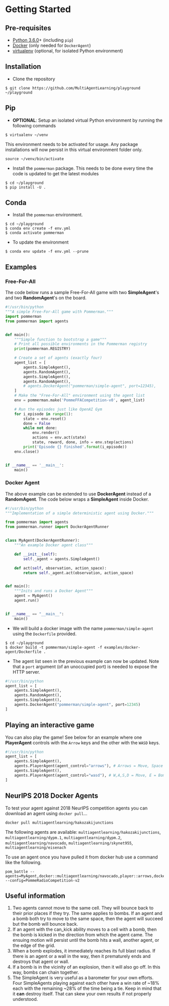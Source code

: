 # Getting Started
## Pre-requisites
* [Python 3.6.0](https://www.python.org/downloads/release/python-360/)+ (including `pip`)
* [Docker](https://www.docker.com/) (only needed for `DockerAgent`)
* [virtualenv](https://virtualenv.pypa.io/en/stable/) (optional, for isolated Python environment)
## Installation
* Clone the repository
```
$ git clone https://github.com/MultiAgentLearning/playground ~/playground
```
## Pip
* **OPTIONAL**: Setup an isolated virtual Python environment by running the following commands
```
$ virtualenv ~/venv
```
This environment needs to be activated for usage. Any package installations will now persist
in this virtual environment folder only.
```
source ~/venv/bin/activate
```
* Install the `pommerman` package. This needs to be done every time the code is updated to get the
latest modules
```
$ cd ~/playground
$ pip install -U .
```
## Conda
* Install the `pommerman` environment.
```
$ cd ~/playground
$ conda env create -f env.yml
$ conda activate pommerman
```
* To update the environment
```
$ conda env update -f env.yml --prune
```
## Examples
### Free-For-All
The code below runs a sample Free-For-All game with two **SimpleAgent**'s and two **RandomAgent**'s on the board.  
```python
#!/usr/bin/python
"""A simple Free-For-All game with Pommerman."""
import pommerman
from pommerman import agents


def main():
    """Simple function to bootstrap a game"""
    # Print all possible environments in the Pommerman registry
    print(pommerman.REGISTRY)

    # Create a set of agents (exactly four)
    agent_list = [
        agents.SimpleAgent(),
        agents.RandomAgent(),
        agents.SimpleAgent(),
        agents.RandomAgent(),
        # agents.DockerAgent("pommerman/simple-agent", port=12345),
    ]
    # Make the "Free-For-All" environment using the agent list
    env = pommerman.make('PommeFFACompetition-v0', agent_list)

    # Run the episodes just like OpenAI Gym
    for i_episode in range(1):
        state = env.reset()
        done = False
        while not done:
            env.render()
            actions = env.act(state)
            state, reward, done, info = env.step(actions)
        print('Episode {} finished'.format(i_episode))
    env.close()


if __name__ == '__main__':
    main()
```
### Docker Agent
The above example can be extended to use **DockerAgent** instead of a **RandomAgent**. The code below wraps a **SimpleAgent** inside Docker.  
```python
#!/usr/bin/python
"""Implementation of a simple deterministic agent using Docker."""

from pommerman import agents
from pommerman.runner import DockerAgentRunner


class MyAgent(DockerAgentRunner):
    """An example Docker agent class"""

    def __init__(self):
        self._agent = agents.SimpleAgent()

    def act(self, observation, action_space):
        return self._agent.act(observation, action_space)


def main():
    """Inits and runs a Docker Agent"""
    agent = MyAgent()
    agent.run()


if __name__ == "__main__":
    main()
```
* We will build a docker image with the name `pommerman/simple-agent` using the `Dockerfile` provided.
```shell
$ cd ~/playground
$ docker build -t pommerman/simple-agent -f examples/docker-agent/Dockerfile .
```

* The agent list seen in the previous example can now be updated. Note that a `port` argument (of an unoccupied port) is
needed to expose the HTTP server.
```python
#!/usr/bin/python
agent_list = [
    agents.SimpleAgent(),
    agents.RandomAgent(),
    agents.SimpleAgent(),
    agents.DockerAgent("pommerman/simple-agent", port=12345)
]
```
## Playing an interactive game
You can also play the game! See below for an example where one **PlayerAgent** controls with the `Arrow` keys and the other with the `WASD` keys.
```python
#!/usr/bin/python
agent_list = [
    agents.SimpleAgent(),
    agents.PlayerAgent(agent_control="arrows"), # Arrows = Move, Space = Bomb
    agents.SimpleAgent(),
    agents.PlayerAgent(agent_control="wasd"), # W,A,S,D = Move, E = Bomb
]
```

## NeurIPS 2018 Docker Agents

To test your agent against 2018 NeurIPS competition agents you can download an agent using `docker pull`...

```
docker pull multiagentlearning/hakozakijunctions
```

The following agents are available: `multiagentlearning/hakozakijunctions`, `multiagentlearning/dypm.1`, `multiagentlearning/dypm.2`, `multiagentlearning/navocado`, `multiagentlearning/skynet955`, `multiagentlearning/eisenach`

To use an agent once you have pulled it from docker hub use a command like the following.

```
pom_battle --agents=MyAgent,docker::multiagentlearning/navocado,player::arrows,docker::multiagentlearning/eisenach --config=PommeRadioCompetition-v2
```

## Useful information
1. Two agents cannot move to the same cell. They will bounce back to their prior places if they try. The same applies to bombs. If an agent and a bomb both try to move to the same space, then the agent will succeed but the bomb will bounce back.
2. If an agent with the can_kick ability moves to a cell with a bomb, then the bomb is kicked in the direction from which the agent came. The ensuing motion will persist until the bomb hits a wall, another agent, or the edge of the grid. 
3. When a bomb explodes, it immediately reaches its full blast radius. If there is an agent or a wall in the way, then it prematurely ends and destroys that agent or wall. 
4. If a bomb is in the vicinity of an explosion, then it will also go off. In this way, bombs can chain together.
5. The SimpleAgent is very useful as a barometer for your own efforts. Four SimpleAgents playing against each other have a win rate of ~18% each with the remaining ~28% of the time being a tie. Keep in mind that it **can** destroy itself. That can skew your own results if not properly understood.
